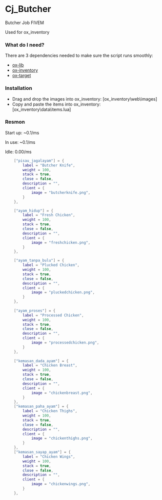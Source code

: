 # Cj_Butcher
Butcher Job FIVEM

Used for ox_inventory

### What do I need?
There are 3 dependencies needed to make sure the script runs smoothly:

- [ox-lib](https://github.com/overextended/ox_lib/releases/)
- [ox-inventory](https://github.com/overextended/ox_inventory/)
- [ox-target](https://github.com/overextended/ox_target)

### Installation
- Drag and drop the images into ox_inventory: [ox_inventory\web\images]
- Copy and paste the items into ox_inventory: [ox_inventory\data\items.lua]

### Resmon
Start up: ~0.1/ms

In use: ~0.1/ms

Idle: 0.00/ms

```LUA
	["pisau_jagalayam"] = {
		label = "Butcher Knife",
		weight = 100,
		stack = true,
		close = false,
		description = "",
		client = {
			image = "butcherknife.png",
		}
	},

	["ayam_hidup"] = {
		label = "Fresh Chicken",
		weight = 100,
		stack = true,
		close = false,
		description = "",
		client = {
			image = "freshchicken.png",
		}
	},

	["ayam_tanpa_bulu"] = {
		label = "Plucked Chicken",
		weight = 100,
		stack = true,
		close = false,
		description = "",
		client = {
			image = "pluckedchicken.png",
		}
	},
	
	["ayam_proses"] = {
		label = "Processed Chicken",
		weight = 100,
		stack = true,
		close = false,
		description = "",
		client = {
			image = "processedchicken.png",
		}
	},
	
	["kemasan_dada_ayam"] = {
		label = "Chicken Breast",
		weight = 100,
		stack = true,
		close = false,
		description = "",
		client = {
			image = "chickenbreast.png",
		}
	},
	["kemasan_paha_ayam"] = {
		label = "Chicken Thighs",
		weight = 100,
		stack = true,
		close = false,
		description = "",
		client = {
			image = "chickenthighs.png",
		}
	},
	["kemasan_sayap_ayam"] = {
		label = "Chicken Wings",
		weight = 100,
		stack = true,
		close = false,
		description = "",
		client = {
			image = "chickenwings.png",
		}
	},
```
